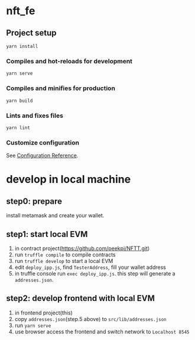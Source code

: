 # nft_fe

## Project setup
```
yarn install
```

### Compiles and hot-reloads for development
```
yarn serve
```

### Compiles and minifies for production
```
yarn build
```

### Lints and fixes files
```
yarn lint
```

### Customize configuration
See [Configuration Reference](https://cli.vuejs.org/config/).


# develop in local machine
## step0: prepare
install metamask and create your wallet.
## step1: start local EVM
1. in contract project(https://github.com/peekpi/NFTT.git)
2. run `truffle compile` to compile contracts
3. run `truffle develop` to start a local EVM
4. edit `deploy_ipp.js`, find `TesterAddress`, fill your wallet address
5. in truffle console run `exec deploy_ipp.js`. this step will generate a `addresses.json`.

## step2: develop frontend with local EVM
1. in frontend project(this)
2. copy `addresses.json`(step.5 above) to `src/lib/addresses.json`
3. run `yarn serve`
4. use browser access the frontend and switch network to `Localhost 8545`
